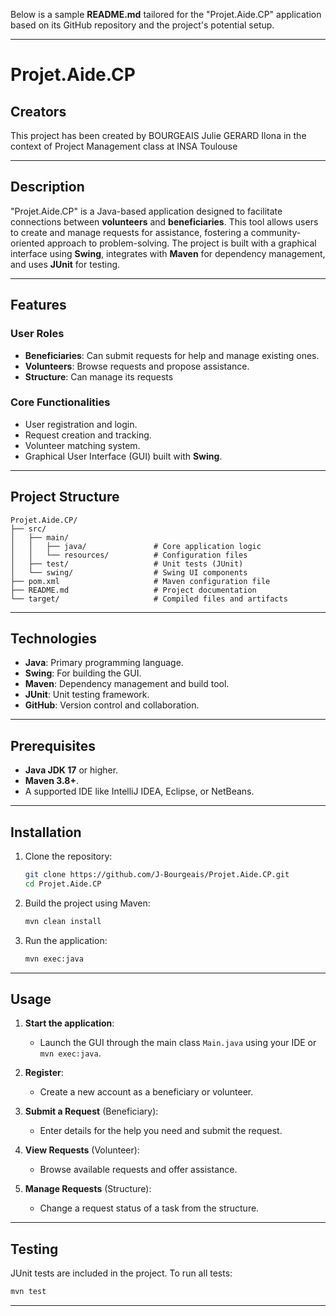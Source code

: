 Below is a sample **README.md** tailored for the "Projet.Aide.CP" application based on its GitHub repository and the project's potential setup.

---

# **Projet.Aide.CP**

## **Creators**

This project has been created by
BOURGEAIS Julie
GERARD Ilona
in the context of Project Management class at INSA Toulouse

---

## **Description**

"Projet.Aide.CP" is a Java-based application designed to facilitate connections between **volunteers** and **beneficiaries**. This tool allows users to create and manage requests for assistance, fostering a community-oriented approach to problem-solving. The project is built with a graphical interface using **Swing**, integrates with **Maven** for dependency management, and uses **JUnit** for testing.

---

## **Features**

### User Roles
- **Beneficiaries**: Can submit requests for help and manage existing ones.
- **Volunteers**: Browse requests and propose assistance.
- **Structure**: Can manage its requests

### Core Functionalities
- User registration and login.
- Request creation and tracking.
- Volunteer matching system.
- Graphical User Interface (GUI) built with **Swing**.

---

## **Project Structure**

```
Projet.Aide.CP/
├── src/
│   ├── main/
│   │   ├── java/               # Core application logic
│   │   └── resources/          # Configuration files
│   ├── test/                   # Unit tests (JUnit)
│   └── swing/                  # Swing UI components
├── pom.xml                     # Maven configuration file
├── README.md                   # Project documentation
└── target/                     # Compiled files and artifacts
```

---

## **Technologies**

- **Java**: Primary programming language.
- **Swing**: For building the GUI.
- **Maven**: Dependency management and build tool.
- **JUnit**: Unit testing framework.
- **GitHub**: Version control and collaboration.

---

## **Prerequisites**

- **Java JDK 17** or higher.
- **Maven 3.8+**.
- A supported IDE like IntelliJ IDEA, Eclipse, or NetBeans.

---

## **Installation**

1. Clone the repository:
   ```bash
   git clone https://github.com/J-Bourgeais/Projet.Aide.CP.git
   cd Projet.Aide.CP
   ```

2. Build the project using Maven:
   ```bash
   mvn clean install
   ```

3. Run the application:
   ```bash
   mvn exec:java
   ```

---

## **Usage**

1. **Start the application**:
   - Launch the GUI through the main class `Main.java` using your IDE or `mvn exec:java`.
   
2. **Register**:
   - Create a new account as a beneficiary or volunteer.

3. **Submit a Request** (Beneficiary):
   - Enter details for the help you need and submit the request.

4. **View Requests** (Volunteer):
   - Browse available requests and offer assistance.
   
5. **Manage Requests** (Structure):
   - Change a request status of a task from the structure.

---

## **Testing**

JUnit tests are included in the project. To run all tests:
```bash
mvn test
```

---
